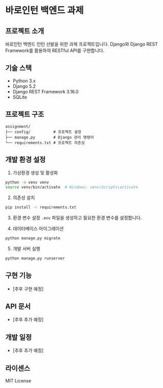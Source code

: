 # 바로인턴 백엔드 과제

## 프로젝트 소개
바로인턴 백엔드 인턴 선발을 위한 과제 프로젝트입니다. Django와 Django REST Framework를 활용하여 RESTful API를 구현합니다.

## 기술 스택
- Python 3.x
- Django 5.2
- Django REST Framework 3.16.0
- SQLite

## 프로젝트 구조
```
assignment/
├── config/          # 프로젝트 설정
├── manage.py        # Django 관리 명령어
└── requirements.txt # 프로젝트 의존성
```

## 개발 환경 설정
1. 가상환경 생성 및 활성화
```bash
python -m venv venv
source venv/bin/activate  # Windows: venv\Scripts\activate
```

2. 의존성 설치
```bash
pip install -r requirements.txt
```

3. 환경 변수 설정
`.env` 파일을 생성하고 필요한 환경 변수를 설정합니다.

4. 데이터베이스 마이그레이션
```bash
python manage.py migrate
```

5. 개발 서버 실행
```bash
python manage.py runserver
```

## 구현 기능
- [추후 구현 예정]

## API 문서
- [추후 추가 예정]

## 개발 일정
- [추후 추가 예정]

## 라이센스
MIT License
